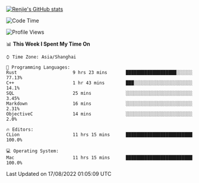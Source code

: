 [![Renjie's GitHub stats](https://github-readme-stats.vercel.app/api?username=liurenjie1024&show_icons=true&theme=chartreuse-dark)](https://github.com/anuraghazra/github-readme-stats)

<!--START_SECTION:waka-->
![Code Time](http://img.shields.io/badge/Code%20Time-118%20hrs%2039%20mins-blue)

![Profile Views](http://img.shields.io/badge/Profile%20Views-13-blue)

📊 **This Week I Spent My Time On** 

```text
⌚︎ Time Zone: Asia/Shanghai

💬 Programming Languages: 
Rust                     9 hrs 23 mins       ███████████████████░░░░░░   77.13% 
C++                      1 hr 43 mins        ███░░░░░░░░░░░░░░░░░░░░░░   14.1% 
SQL                      25 mins             ░░░░░░░░░░░░░░░░░░░░░░░░░   3.45% 
Markdown                 16 mins             ░░░░░░░░░░░░░░░░░░░░░░░░░   2.31% 
ObjectiveC               14 mins             ░░░░░░░░░░░░░░░░░░░░░░░░░   2.0%

🔥 Editors: 
CLion                    11 hrs 15 mins      █████████████████████████   100.0%

💻 Operating System: 
Mac                      11 hrs 15 mins      █████████████████████████   100.0%

```


 Last Updated on 17/08/2022 01:05:09 UTC
<!--END_SECTION:waka-->

